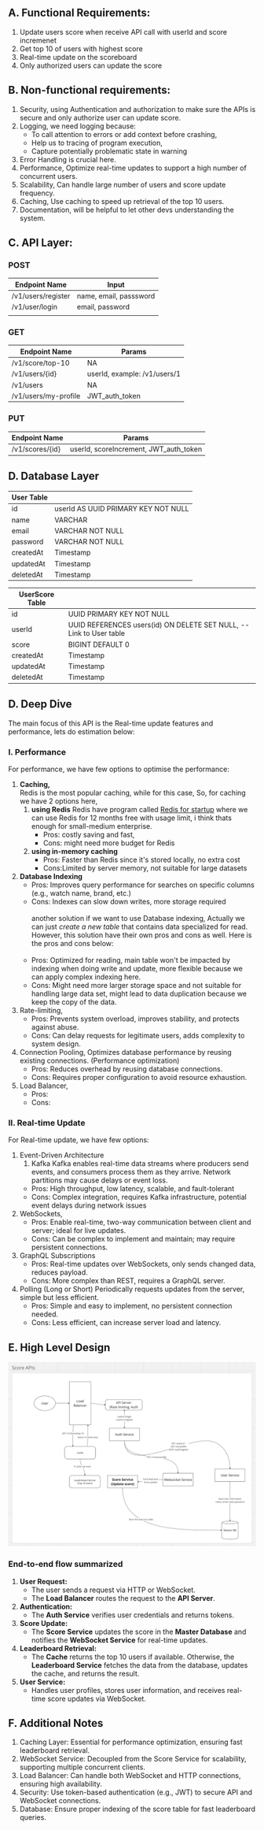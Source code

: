 ## A. Functional Requirements:
1. Update users score when receive API call with userId and score incremenet
2. Get top 10 of users with highest score
3. Real-time update on the scoreboard
4. Only authorized users can update the score

## B. Non-functional requirements:
1. Security, using Authentication and authorization to make sure the APIs is secure and only authorize user can update score.
2. Logging, we need logging because:
    - To call attention to errors or add context before crashing, 
    - Help us to tracing of program execution,
    - Capture potentially problematic state in warning
3. Error Handling is crucial here.
4. Performance, Optimize real-time updates to support a high number of concurrent users.
5. Scalability, Can handle large number of users and score update frequency.
6. Caching, Use caching to speed up retrieval of the top 10 users.
7. Documentation, will be helpful to let other devs understanding the system.

## C. API Layer:
### POST
| Endpoint Name      | Input                                                                           |
|--------------------|---------------------------------------------------------------------------------|
| /v1/users/register | name, email, passsword                                                          |
| /v1/user/login     | email, password                                                                 |
                                                                        |

### GET
| Endpoint Name     | Params                                        |
|-------------------|-----------------------------------------------|
| /v1/score/top-10  | NA                                            |
| /v1/users/{id}    | userId, example: /v1/users/1                  |
| /v1/users         | NA                                            |
| /v1/users/my-profile | JWT_auth_token                             |

### PUT
| Endpoint Name      | Params                                                                    |
|--------------------|---------------------------------------------------------------------------|
| /v1/scores/{id}     | userId, scoreIncrement, JWT_auth_token                                    |

## D. Database Layer
| User Table |                                     |
|------------|-------------------------------------|
| id         | userId AS UUID PRIMARY KEY NOT NULL |
| name       | VARCHAR                             |
| email      | VARCHAR NOT NULL                    |
| password   | VARCHAR NOT NULL                    |
| createdAt  | Timestamp                           |
| updatedAt  | Timestamp                           |
| deletedAt  | Timestamp                           |

| UserScore Table |                                                                             |
|-----------------|-----------------------------------------------------------------------------|
| id              | UUID PRIMARY KEY NOT NULL                                                   |
| userId          | UUID REFERENCES users(id) ON DELETE SET NULL,  -- Link to User table        |
| score           | BIGINT DEFAULT 0                                                            |
| createdAt       | Timestamp                                                                   |
| updatedAt       | Timestamp                                                                   |           
| deletedAt       | Timestamp                                                                   |           

## D. Deep Dive
The main focus of this API is the Real-time update features and performance, lets do estimation below:
### I. Performance
For performance, we have few options to optimise the performance:
1. **Caching,** <br>
   Redis is the most popular caching, while for this case, 
   So, for caching we have 2 options here, 
   1. **using Redis**
      Redis have program called [Redis for startup](https://redis.io/startups/) where we can use Redis for 12 months free with usage limit, i think thats enough for small-medium enterprise.
      - Pros: costly saving and fast,
      - Cons: might need more budget for Redis
   2. **using in-memory caching**
      - Pros: Faster than Redis since it's stored locally, no extra cost
      - Cons:Limited by server memory, not suitable for large datasets
2. **Database Indexing**  <br>
   - Pros: Improves query performance for searches on specific columns (e.g., watch name, brand, etc.)
   - Cons: Indexes can slow down writes, more storage required <br> <br>
   another solution if we want to use Database indexing, 
   Actually we can just *create a new table* that contains data specialized for read. However, this solution have their own pros and cons as well. 
   Here is the pros and cons below: <br> <br> 
    - Pros: Optimized for reading, main table won't be impacted by indexing when doing write and update, more flexible because we can apply complex indexing here.
    - Cons: Might need more larger storage space and not suitable for handling large data set, might lead to data duplication because we keep the copy of the data.
3. Rate-limiting,
   - Pros: Prevents system overload, improves stability, and protects against abuse.
   - Cons: Can delay requests for legitimate users, adds complexity to system design.
4. Connection Pooling,
   Optimizes database performance by reusing existing connections. (Performance optimization)
   - Pros: Reduces overhead by reusing database connections.
   - Cons: Requires proper configuration to avoid resource exhaustion.
5. Load Balancer,
   - Pros:
   - Cons: 

### II. Real-time Update
For Real-time update, we have few options:
1. Event-Driven Architecture
    1. Kafka
    Kafka enables real-time data streams where producers send events, and consumers process them as they arrive. Network partitions may cause delays or event loss.
    - Pros: High throughput, low latency, scalable, and fault-tolerant
    - Cons: Complex integration, requires Kafka infrastructure, potential event delays during network issues    
2. WebSockets,
   - Pros: Enable real-time, two-way communication between client and server; ideal for live updates.
   - Cons: Can be complex to implement and maintain; may require persistent connections.
3. GraphQL Subscriptions
   - Pros: Real-time updates over WebSockets, only sends changed data, reduces payload.
   - Cons: More complex than REST, requires a GraphQL server.
4. Polling (Long or Short)
   Periodically requests updates from the server, simple but less efficient.
   - Pros: Simple and easy to implement, no persistent connection needed.
   - Cons: Less efficient, can increase server load and latency.

## E. High Level Design
![High Level Design for Real-time score update](image.png)
### End-to-end flow summarized
1. **User Request:**  
   - The user sends a request via HTTP or WebSocket.  
   - The **Load Balancer** routes the request to the **API Server**.  
2. **Authentication:**  
   - The **Auth Service** verifies user credentials and returns tokens.  
3. **Score Update:**  
   - The **Score Service** updates the score in the **Master Database** and notifies the **WebSocket Service** for real-time updates.  
4. **Leaderboard Retrieval:**  
   - The **Cache** returns the top 10 users if available. Otherwise, the **Leaderboard Service** fetches the data from the database, updates the cache, and returns the result.  
5. **User Service:**  
   - Handles user profiles, stores user information, and receives real-time score updates via WebSocket.  

## F. Additional Notes
1. Caching Layer: Essential for performance optimization, ensuring fast leaderboard retrieval.
2. WebSocket Service: Decoupled from the Score Service for scalability, supporting multiple concurrent clients.
3. Load Balancer: Can handle both WebSocket and HTTP connections, ensuring high availability.
4. Security: Use token-based authentication (e.g., JWT) to secure API and WebSocket connections.
5. Database: Ensure proper indexing of the score table for fast leaderboard queries.